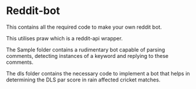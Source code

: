 # Reddit-bot

This contains all the required code to make your own reddit bot.

This utilises praw which is a reddit-api wrapper.

The Sample folder contains a rudimentary bot capable of parsing comments, detecting instances of a keyword and
replying to these comments.

The dls folder contains the necessary code to implement a bot that helps in determining the DLS par score in rain affected cricket matches.
